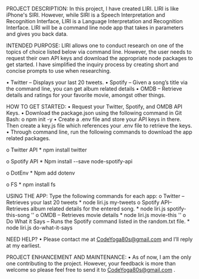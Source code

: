 PROJECT DESCRIPTION:
In this project, I have created LIRI.  LIRI is like iPhone's SIRI. However, while SIRI is a Speech Interpretation and Recognition Interface, LIRI is a Language Interpretation and Recognition Interface. LIRI will be a command line node app that takes in parameters and gives you back data.

INTENDED PURPOSE:
LIRI allows one to conduct research on one of the topics of choice listed below via command line.  However, the user needs to request their own API keys and download the appropriate node packages to get started.  I have simplified the inquiry process by creating short and concise prompts to use when researching.  

•	Twitter – Displays your last 20 tweets.
•	Spotify – Given a song’s title via the command line, you can get album related details
•	OMDB – Retrieve details and ratings for your favorite movie, amongst other things.

HOW TO GET STARTED:
•	Request your Twitter, Spotify, and OMDB API Keys.
•	Download the package.json using the following command in Git Bash:
  o	npm init -y
•	Create a .env file and store your API keys in there.  Then create a key.js file which references your .env file to retrieve the keys.
•	Through command line, run the following commands to download the app related packages.

  o	Twitter API
    *	npm install twitter
    
  o	Spotify API
    *	Npm install  --save node-spotify-api
    
  o	DotEnv
    *	Npm add dotenv
    
  o	FS
    *	npm install fs

USING THE APP:
Type the following commands for each app:
  o	Twitter – Retrieves your last 20 tweets
    *	node liri.js my-tweets
  o	Spotify API– Retrieves album related details for the entered song.
    *	node liri.js spotify-this-song '<song name here>'
  o	OMDB – Retrieves movie details
    *	node liri.js movie-this '<movie name here>'
  o	Do What it Says – Runs the Spotify command listed in the random.txt file.
    *	node liri.js do-what-it-says

NEED HELP?
•	Please contact me at CodeYoga80s@gmail.com and I’ll reply at my earliest.

PROJECT ENHANCEMENT AND MAINTENANCE:
•	As of now, I am the only one contributing to the project.  However, your feedback is more than welcome so please feel free to send it to CodeYoga80s@gmail.com .
